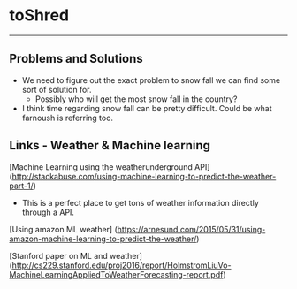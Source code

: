 # toShred
----
## Problems and Solutions
* We need to figure out the exact problem to snow fall we can find some sort of solution for.
  * Possibly who will get the most snow fall in the country?
* I think time regarding snow fall can be pretty difficult. Could be what farnoush is referring too. 

## Links - Weather & Machine learning

[Machine Learning using the weatherunderground API] (http://stackabuse.com/using-machine-learning-to-predict-the-weather-part-1/)
  * This is a perfect place to get tons of weather information directly through a API. 

[Using amazon ML weather] (https://arnesund.com/2015/05/31/using-amazon-machine-learning-to-predict-the-weather/)

[Stanford paper on ML and weather] (http://cs229.stanford.edu/proj2016/report/HolmstromLiuVo-MachineLearningAppliedToWeatherForecasting-report.pdf) 
